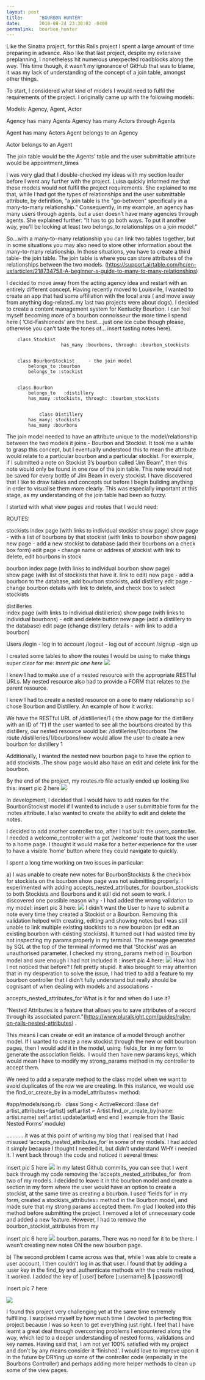 ```yaml
---
layout: post
title:      "BOURBON HUNTER"
date:       2018-08-24 23:30:02 -0400
permalink:  bourbon_hunter
---
```



Like the Sinatra project, for this Rails project I spent a large amount of time preparing in advance. Also like that last project, despite my extensive preplanning, I nonetheless hit numerous unexpected roadblocks along the way. This time though, it wasn’t my ignorance of GitHub that was to blame, it was my lack of understanding of the concept of a join table, amongst other things.

To start, I considered what kind of models I would need to fulfil the requirements of the project.  I originally came up with the following models:

Models:  Agency, Agent, Actor

Agency has many Agents
Agency has many Actors through Agents

Agent has many Actors 
Agent belongs to an Agency

Actor belongs to an Agent

The join table would be the Agents’ table and the user submittable attribute would be appointment_times 

I was very glad that I double-checked my ideas with my section leader before I went any further with the project. Luisa quickly informed me that these models would not fulfil the project requirements. She explained to me that, while  I had got the types of relationships and the user submittable attribute, by definition, “a join table is the "go-between” specifically in a many-to-many relationship.” Consequently, in my example, an agency has many users through agents, but a user doesn’t have many agencies through agents. She explained further: “It has to go both ways. To put it another way, you’ll be looking at least two belongs_to relationships on a join model.”

So…with a many-to-many relationship you can link two tables together, but in some situations you may also need to store other information about the many-to-many relationship. In those situations, you have to create a third table- the join table. The join table is where you can store attributes of the relationships between the two models. (https://support.airtable.com/hc/en-us/articles/218734758-A-beginner-s-guide-to-many-to-many-relationships) 

I decided to move away from the acting agency idea and restart with an entirely different concept. Having recently moved to Louisville, I wanted to create an app that had some affiliation with the local area ( and move away from anything dog-related..my last two projects were about dogs). I decided to create a content management system for Kentucky Bourbon. I can feel myself becoming more of a bourbon connoisseur the more time I spend here ( ‘Old-Fashioneds’ are the best….just one ice cube  though please, otherwise you can’t taste the tones of… insert tasting notes here). 

 
		class Stockist
                 		has_many :bourbons, through: :bourbon_stockists
		

		class BourbonStockist     - the join model
		  	belongs_to :bourbon
		  	belongs_to :stockist
		

		class Bourbon
		  	belongs_to   :distillery 
		  	has_many :stockists, through: :bourbon_stockists
		

               	class Distillery
 			has_many: stockists
			has_many :bourbons


The join model needed to have an attribute unique to the model/relationship between the two models it joins - Bourbon and Stockist. It took me a while to grasp this concept, but I eventually understood this to mean the attribute would relate to a particular bourbon and a particular stockist. For example, if I submitted a note on Stockist 3’s bourbon called ‘Jim Beam”, then this note would only be found in one row of the join table. This note would not be saved for every bottle of Jim Beam in every stockist.  I have discovered that I like to draw tables and concepts out before I begin building anything in order to visualise them more clearly. This was especially important at this stage, as my understanding of the join table had been so fuzzy. 

I started with what view pages and routes that I would need:

ROUTES:

stockists 
index page (with links to individual stockist show page)
show page - with a list of bourbons by that stockist (with links to bourbon show pages)
new page - add a new stockist to database (add their bourbons on a check box form)
edit page - change name or address of stockist with link to delete, edit bourbons in stock
   
bourbon 
index page (with links to individual bourbon show page)       
show page (with list of stockists that have it. link to edit) 
new page - add a bourbon to the database, add bourbon stockists, add distillery
edit page - change bourbon details with link to delete, and check box to select stockists 

distilleries  
index page (with links to individual distilleries) 
show page  (with links to individual bourbons) - edit and delete button
new page (add a distillery to the database)
edit page (change distillery details - with link to add a bourbon) 
                           
Users     /login  - log in to account 
            /logout  - log out of account 
            /signup  -sign up 
           
I created some tables to show the routes I would be using to make things super clear for me:
*insert pic one here* ![](https://ibb.co/jSdLtU)

I knew I had to  make use of a nested resource with the appropriate RESTful URLs. My nested resource also had to provide a FORM that relates to the parent resource.

I knew I had to create a nested resource on a one to many relationship so I chose Bourbon and Distillery.  An example of how it works:

We have the RESTful URL of /distilleries/1 ( the show page for the distillery with an ID of ‘1’)
If the user wanted to see all the bourbons created by this distillery, our nested resource would be:
 /distilleries/1/bourbons
The route /distilleries/1/bourbons/new would allow the user to create a new bourbon for distillery 1

 Additionally, I wanted the nested new bourbon page to have the option to add stockists .The show page would also have an edit and delete link for the bourbon.

By the end of the project, my routes.rb file actually ended up looking like this:
 insert pic 2 here  ![](https://ibb.co/hkNPL9) 
 
 In development, I decided that I would have to add routes for the BourbonStockist model if I wanted to include a user submittable form for the :notes attribute. I also wanted to create the ability to edit and delete the notes. 

I decided to add another controller too, after I had built the users_controller. I needed a welcome_controller with a get ‘/welcome’ route that took the user to a home page. I thought it would make for a better experience for the user to have a visible ‘home’ button where they could navigate to quickly. 

I spent a long time working on two issues in particular:

a) I was unable to create new notes  for BourbonStockists & the checkbox for stockists on the bourbon show page was not submitting properly.
I experimented with adding accepts_nested_attributes_for :bourbon_stockists to both Stockists and Bourbons and it still did not seem to work. I discovered one possible reason why - I had added the wrong validation to my model:
insert pic 3 here:
![](https://ibb.co/kVvdf9)
I didn’t want the User to have to submit a note every time they created a Stockist or a Bourbon. Removing this validation helped with creating, editing and showing notes but I was still unable to link multiple existing stockists to a new bourbon (or edit an existing bourbon with existing stockists). It turned out I had wasted time by not inspecting my params properly in my terminal. The message generated by SQL at the top of the terminal informed me that ‘Stockist’ was an unauthorised parameter. 
I checked my strong_params method in Bourbon model and sure enough I had not included it : 
insert pic 4 here:
![](https://ibb.co/ehoW09)
How had I not noticed that before? I felt pretty stupid. It also brought to may attention that in my desperation to solve the issue, I had tried to add a feature to my bourbon controller that I didn’t fully understand but really should be cognisant of when dealing with models and associations - 

accepts_nested_attributes_for
What is it for and when do I use it? 

“Nested Attributes is a feature that allows you to save attributes of a record through its associated parent."(https://www.pluralsight.com/guides/ruby-on-rails-nested-attributes) . 

This means I can create or edit an instance of a model through another model. 
If I wanted to create a new stockist through the new or edit bourbon pages, then I would add it in the model,  using  fields_for  in my form to generate the association fields.  I would then have new params keys, which would mean I have to modify my strong_params method in my controller to accept them.

We need to add a separate method to the class model when we want to avoid duplicates of the row we are creating. In this instance, we  would use the find_or_create_by in a model_attributes= method:

#app/models/song.rb
 
class Song < ActiveRecord::Base
  def artist_attributes=(artist)
    self.artist = Artist.find_or_create_by(name: artist.name)
    self.artist.update(artist)
  end
end
( example from the ‘Basic Nested Forms’ module)
 
…………it was at this point of writing my blog that I realised that I had misused ‘accepts_nested_attributes_for’ in some of my models. I had added it simply because I thought I needed it, but didn’t understand WHY i needed it. I went back through the code and noticed it several times:

insert pic 5 here
![](https://ibb.co/doZ4L9)
In my latest Github commits, you can see that I went back through my code removing the ‘accepts_nested_attributes_for  from two of my models. I decided to leave it in the bourbon model and create a section in my form where the user would have an option to create a stockist, at the same time as creating a bourbon. I used ‘fields for’ in my form, created a stockists_attributes= method in the Bourbon model, and made sure that my strong params accepted them. I’m glad I looked into this method before submitting the project. I removed a lot of unnecessary code and added a new feature. However, I had to remove the bourbon_stockist_attributes from my 

insert pic 6 here
![](https://ibb.co/hgpFSp)
bourbon_params. There was no need for it to be there. I wasn’t creating new notes ON the new bourbon page. 

b) The second  problem I came across was that, while I was able to create a user account, I then couldn’t log in as that user. I found that by adding a 
:user key in the find_by and .authenticate methods with the create method, it worked. I added the key of    [:user]     before    [:username]  & [:password]

insert pic 7 here

![](https://ibb.co/kQMUnp)

I found this project very challenging yet at the same time extremely fulfilling. I surprised myself by how much time I devoted to perfecting this project because I was so keen to get everything just right. I feel that I have learnt a great deal through overcoming problems I encountered along the way, which led to a deeper understanding of nested forms, validations and key names. Having said that, I am not yet 100% satisfied with my project and don’t by any means consider it ‘finished’. I would love to improve upon it in the future by DRYing up some of the controller code (especially in the Bourbons Controller) and  perhaps adding more helper methods to clean up some of the view pages.
 
 
